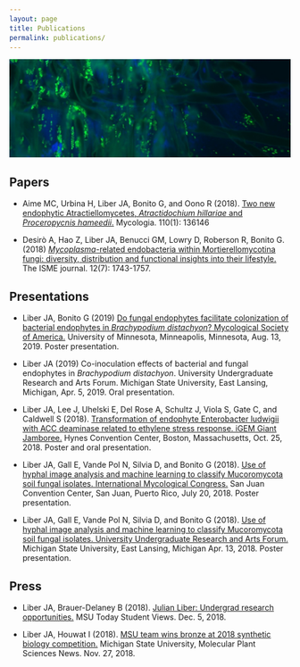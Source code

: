 ```yaml
---
layout: page
title: Publications
permalink: publications/
---
```

![Fluorescent green Enterobacter ludwigii on Brachypodium roots](../images/bacteria_on_roots.jpg)

## Papers

- Aime MC, Urbina H, Liber JA, Bonito G, and Oono R (2018). [Two new endophytic Atractiellomycetes, <i>Atractidochium hillariae</i> and <i>Proceropycnis hameedii</i>.](https://www.tandfonline.com/doi/abs/10.1080/00275514.2018.1446650) Mycologia. 110(1): 136146

- Desirò A, Hao Z, Liber JA, Benucci GM, Lowry D, Roberson R, Bonito G. (2018) [<i>Mycoplasma</i>-related endobacteria within Mortierellomycotina fungi: diversity, distribution and functional insights into their lifestyle.](https://www.nature.com/articles/s41396-018-0053-9) The ISME journal. 12(7): 1743-1757.

## Presentations
- Liber JA, Bonito G (2019) [Do fungal endophytes facilitate colonization of bacterial endophytes in <i>Brachypodium distachyon</i>? Mycological Society of America.](../pdfs/Julian_MSA2019_Poster.pdf) University of Minnesota, Minneapolis, Minnesota, Aug. 13, 2019. Poster presentation.

- Liber JA (2019) Co-inoculation effects of bacterial and fungal endophytes in <i>Brachypodium distachyon</i>. University Undergraduate Research and Arts Forum. Michigan State University, East Lansing, Michigan, Apr. 5, 2019. Oral presentation.

- Liber JA, Lee J, Uhelski E, Del Rose A, Schultz J, Viola S, Gate C, and Caldwell S (2018). [Transformation of endophyte Enterobacter ludwigii with ACC deaminase related to ethylene stress response. iGEM Giant Jamboree.](../pdfs/2018_iGEM_Jamboree_Poster_UPDATED_Liber.pdf) Hynes Convention Center, Boston, Massachusetts, Oct. 25, 2018. Poster and oral presentation.

- Liber JA, Gall E, Vande Pol N, Silvia D, and Bonito G (2018). [Use of hyphal image analysis and machine learning to classify Mucoromycota soil fungal isolates. International Mycological Congress.](../pdfs/IMC11_Poster_Liber.pdf) San Juan Convention Center, San Juan, Puerto Rico, July 20, 2018. Poster presentation.

- Liber JA, Gall E, Vande Pol N, Silvia D, and Bonito G (2018). [Use of hyphal image analysis and machine learning to classify Mucoromycota soil fungal isolates. University Undergraduate Research and Arts Forum.](../pdfs/UURAF18_Poster.pdf) Michigan State University, East Lansing, Michigan Apr. 13, 2018. Poster presentation.

## Press

- Liber JA, Brauer-Delaney B (2018). [Julian Liber: Undergrad research opportunities.](https://msutoday.msu.edu/360/2018/julian-liber-undergrad-research-opportunities/) MSU Today Student Views. Dec. 5, 2018.

- Liber JA, Houwat I (2018). [MSU team wins bronze at 2018 synthetic biology competition.](https://research.msu.edu/msu-team-wins-bronze-at-2018-synthetic-biology-competition/) Michigan State University, Molecular Plant Sciences News. Nov. 27, 2018.
